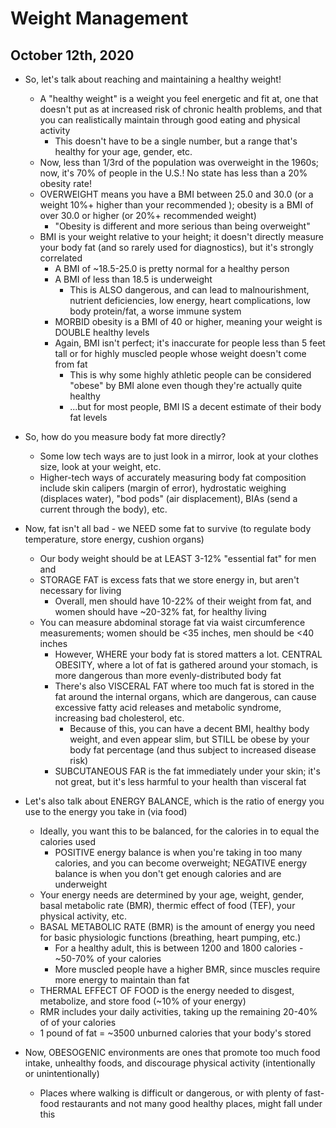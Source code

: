 # Weight Management

## October 12th, 2020

-   So, let's talk about reaching and maintaining a healthy weight!
    -   A "healthy weight" is a weight you feel energetic and fit at, one that doesn't put as at increased risk of chronic health problems, and that you can realistically maintain through good eating and physical activity
        -   This doesn't have to be a single number, but a range that's healthy for your age, gender, etc.
    -   Now, less than 1/3rd of the population was overweight in the 1960s; now, it's 70% of people in the U.S.! No state has less than a 20% obesity rate!
    -   OVERWEIGHT means you have a BMI between 25.0 and 30.0 (or a weight 10%+ higher than your recommended ); obesity is a BMI of over 30.0 or higher (or 20%+ recommended weight)
        -   "Obesity is different and more serious than being overweight"
    -   BMI is your weight relative to your height; it doesn't directly measure your body fat (and so rarely used for diagnostics), but it's strongly correlated
        -   A BMI of ~18.5-25.0 is pretty normal for a healthy person
        -   A BMI of less than 18.5 is underweight
            -   This is ALSO dangerous, and can lead to malnourishment, nutrient deficiencies, low energy, heart complications, low body protein/fat, a worse immune system
        -   MORBID obesity is a BMI of 40 or higher, meaning your weight is DOUBLE healthy levels
        -   Again, BMI isn't perfect; it's inaccurate for people less than 5 feet tall or for highly muscled people whose weight doesn't come from fat
            -   This is why some highly athletic people can be considered "obese" by BMI alone even though they're actually quite healthy
            -   ...but for most people, BMI IS a decent estimate of their body fat levels

-   So, how do you measure body fat more directly?
    -   Some low tech ways are to just look in a mirror, look at your clothes size, look at your weight, etc.
    -   Higher-tech ways of accurately measuring body fat composition include skin calipers (margin of error), hydrostatic weighing (displaces water), "bod pods" (air displacement), BIAs (send a current through the body), etc.

-   Now, fat isn't all bad - we NEED some fat to survive (to regulate body temperature, store energy, cushion organs)
    -   Our body weight should be at LEAST 3-12% "essential fat" for men and
    -   STORAGE FAT is excess fats that we store energy in, but aren't necessary for living
        -   Overall, men should have 10-22% of their weight from fat, and women should have ~20-32% fat, for healthy living
    -   You can measure abdominal storage fat via waist circumference measurements; women should be <35 inches, men should be <40 inches
        -   However, WHERE your body fat is stored matters a lot. CENTRAL OBESITY, where a lot of fat is gathered around your stomach, is more dangerous than more evenly-distributed body fat
        -   There's also VISCERAL FAT where too much fat is stored in the fat around the internal organs, which are dangerous, can cause excessive fatty acid releases and metabolic syndrome, increasing bad cholesterol, etc.
            -   Because of this, you can have a decent BMI, healthy body weight, and even appear slim, but STILL be obese by your body fat percentage (and thus subject to increased disease risk)
        -   SUBCUTANEOUS FAR is the fat immediately under your skin; it's not great, but it's less harmful to your health than visceral fat

-   Let's also talk about ENERGY BALANCE, which is the ratio of energy you use to the energy you take in (via food)
    -   Ideally, you want this to be balanced, for the calories in to equal the calories used
        -   POSITIVE energy balance is when you're taking in too many calories, and you can become overweight; NEGATIVE energy balance is when you don't get enough calories and are underweight
    -   Your energy needs are determined by your age, weight, gender, basal metabolic rate (BMR), thermic effect of food (TEF), your physical activity, etc.
    -   BASAL METABOLIC RATE (BMR) is the amount of energy you need for basic physiologic functions (breathing, heart pumping, etc.)
        -   For a healthy adult, this is between 1200 and 1800 calories - ~50-70% of your calories
        -   More muscled people have a higher BMR, since muscles require more energy to maintain than fat
    -   THERMAL EFFECT OF FOOD is the energy needed to disgest, metabolize, and store food (~10% of your energy)
    -   RMR includes your daily activities, taking up the remaining 20-40% of of your calories
    -   1 pound of fat = ~3500 unburned calories that your body's stored

-   Now, OBESOGENIC environments are ones that promote too much food intake, unhealthy foods, and discourage physical activity (intentionally or unintentionally)
    -   Places where walking is difficult or dangerous, or with plenty of fast-food restaurants and not many good healthy places, might fall under this
